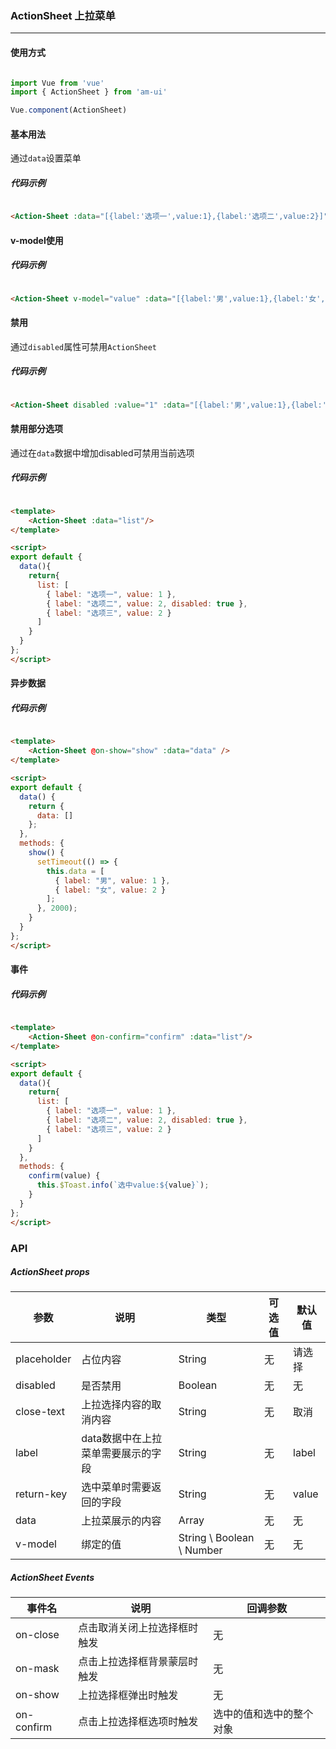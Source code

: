 <!--
 * @Author: Fone丶峰
 * @Date: 2019-10-22 13:23:50
 * @LastEditors: Fone丶峰
 * @LastEditTime: 2020-04-14 18:01:07
 * @Description: msg
 * @Email: qinrifeng@163.com
 * @Github: https://github.com/FoneQinrf
 -->

### ActionSheet 上拉菜单
---

#### 使用方式

``` javascript

import Vue from 'vue'
import { ActionSheet } from 'am-ui'

Vue.component(ActionSheet)

```


#### 基本用法
通过`data`设置菜单
##### 代码示例

```html

<Action-Sheet :data="[{label:'选项一',value:1},{label:'选项二',value:2}]" />

```


#### v-model使用
##### 代码示例

```html

<Action-Sheet v-model="value" :data="[{label:'男',value:1},{label:'女',value:2}]" />

```


#### 禁用
通过`disabled`属性可禁用`ActionSheet`
##### 代码示例

```html

<Action-Sheet disabled :value="1" :data="[{label:'男',value:1},{label:'女',value:2}]" />

```


#### 禁用部分选项
通过在`data`数据中增加disabled可禁用当前选项
##### 代码示例

```html

<template>
    <Action-Sheet :data="list"/>
</template>

<script>
export default {
  data(){
    return{
      list: [
        { label: "选项一", value: 1 },
        { label: "选项二", value: 2, disabled: true },
        { label: "选项三", value: 2 }
      ]
    }
  }
};
</script>

```


#### 异步数据
##### 代码示例

```html

<template>
    <Action-Sheet @on-show="show" :data="data" />
</template>

<script>
export default {
  data() {
    return {
      data: []
    };
  },
  methods: {
    show() {
      setTimeout(() => {
        this.data = [
          { label: "男", value: 1 },
          { label: "女", value: 2 }
        ];
      }, 2000);
    }
  }
};
</script>

```


#### 事件
##### 代码示例

```html

<template>
    <Action-Sheet @on-confirm="confirm" :data="list"/>
</template>

<script>
export default {
  data(){
    return{
      list: [
        { label: "选项一", value: 1 },
        { label: "选项二", value: 2, disabled: true },
        { label: "选项三", value: 2 }
      ]
    }
  },
  methods: {
    confirm(value) {
      this.$Toast.info(`选中value:${value}`);
    }
  }
};
</script>

```


### API
##### ActionSheet props
| 参数 | 说明 | 类型 | 可选值 | 默认值 |
|------|------------|------------|------------|------------|
| placeholder  | 占位内容      | String        | 无 | 请选择 |
| disabled  | 是否禁用       | Boolean       | 无 | 无  |
| close-text  | 上拉选择内容的取消内容      | String       | 无 | 取消 |
| label  | data数据中在上拉菜单需要展示的字段      | String   | 无 | label |
| return-key  | 选中菜单时需要返回的字段       | String       | 无 | value |
| data  | 上拉菜展示的内容     | Array       | 无 | 无 |
| v-model  | 绑定的值    | String \  Boolean \ Number      | 无 | 无 |

##### ActionSheet Events
| 事件名 | 说明 | 回调参数 |
|------|------------|------------|
| on-close  | 点击取消关闭上拉选择框时触发 |  无  |
| on-mask  | 点击上拉选择框背景蒙层时触发 |  无  |
| on-show  | 上拉选择框弹出时触发 |  无  |
| on-confirm | 点击上拉选择框选项时触发 |  选中的值和选中的整个对象  |